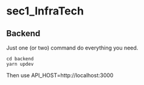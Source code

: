 # sec1_InfraTech

## Backend

Just one (or two) command do everything you need.

```
cd backend
yarn updev
```

Then use API_HOST=http://localhost:3000
